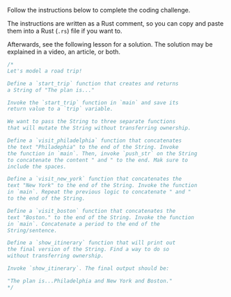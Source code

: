 Follow the instructions below to complete the coding challenge.

The instructions are written as a Rust comment, so you can copy and paste them into a Rust (`.rs`) file if you want to.

Afterwards, see the following lesson for a solution. The solution may be explained in a video, an article, or both.

```rust
/*
Let's model a road trip!

Define a `start_trip` function that creates and returns
a String of "The plan is..."

Invoke the `start_trip` function in `main` and save its
return value to a `trip` variable.

We want to pass the String to three separate functions
that will mutate the String without transferring ownership.

Define a `visit_philadelphia` function that concatenates
the text "Philadephia" to the end of the String. Invoke
the function in `main`. Then, invoke `push_str` on the String
to concatenate the content " and " to the end. Mak sure to
include the spaces.

Define a `visit_new_york` function that concatenates the
text "New York" to the end of the String. Invoke the function
in `main`. Repeat the previous logic to concatenate " and "
to the end of the String.

Define a `visit_boston` function that concatenates the
text "Boston." to the end of the String. Invoke the function
in `main`. Concatenate a period to the end of the
String/sentence.

Define a `show_itinerary` function that will print out
the final version of the String. Find a way to do so
without transferring ownership.

Invoke `show_itinerary`. The final output should be:

"The plan is...Philadelphia and New York and Boston."
*/

```
